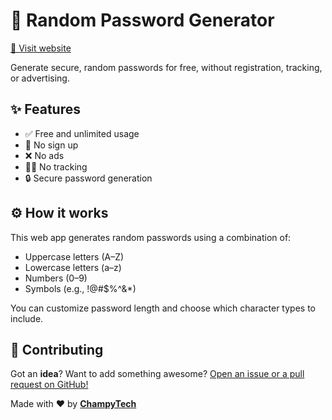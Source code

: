 # 🔐 Random Password Generator

<a href="https://champytech.github.io/random-password-generator/">🔗 Visit website</a>

Generate secure, random passwords for free, without registration, tracking, or advertising.

## ✨ Features

- ✅ Free and unlimited usage  
- 🚫 No sign up  
- ❌ No ads  
- 🕵️‍♂️ No tracking  
- 🔒 Secure password generation  

## ⚙️ How it works

This web app generates random passwords using a combination of:

- Uppercase letters (A–Z)
- Lowercase letters (a–z)
- Numbers (0–9)
- Symbols (e.g., !@#$%^&*)

You can customize password length and choose which character types to include.

## 🙏 Contributing
Got an <b>idea</b>? Want to add something awesome? <a href="." target="_blank">Open an issue or a pull request on GitHub!</a>

Made with ❤️ by <b><a href="https://github.com/ChampyTech" target="_blank">ChampyTech</a></b>
